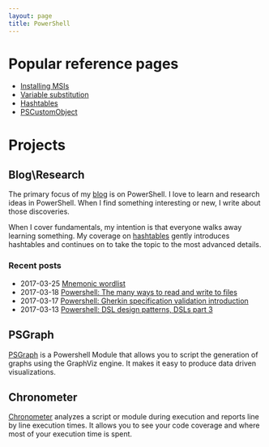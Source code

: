 ```yaml
---
layout: page
title: PowerShell
---
```


# Popular reference pages

* [Installing MSIs](\2016-10-21-powershell-installing-msi-files)
* [Variable substitution](\2017-1-13-powershell-variable-substitution-in-strings)
* [Hashtables](\2016-11-06-powershell-hashtable-everything-you-wanted-to-know-about)
* [PSCustomObject](\2016-10-28-powershell-everything-you-wanted-to-know-about-pscustomobject)

# Projects

## Blog\Research

The primary focus of my [blog](\blog) is on PowerShell. I love to learn and research ideas in PowerShell. When I find something interesting or new, I write about those discoveries. 

When I cover fundamentals, my intention is that everyone walks away learning something. My coverage on [hashtables](\2016-11-06-powershell-hashtable-everything-you-wanted-to-know-about) gently introduces hashtables and continues on to take the topic to the most advanced details.

### Recent posts

* 2017-03-25 [Mnemonic wordlist](\2017-03-25-mnemonic-wordlist)
* 2017-03-18 [Powershell: The many ways to read and write to files](\2017-03-18-Powershell-reading-and-saving-data-to-files)
* 2017-03-17 [Powershell: Gherkin specification validation introduction](\2017-03-17-Powershell-Gherkin-specification-validation)
* 2017-03-13 [Powershell: DSL design patterns, DSLs part 3](\2017-03-13-Powershell-DSL-design-patterns)

## PSGraph

[PSGraph](\2017-01-30-Powershell-PSGraph) is a Powershell Module that allows you to script the generation of graphs using the GraphViz engine. It makes it easy to produce data driven visualizations.

## Chronometer

[Chronometer](\2017-02-05-Powershell-Chronometer-line-by-line-script-execution-times) analyzes a script or module during execution and reports line by line execution times. It allows you to see your code coverage and where most of your execution time is spent.

